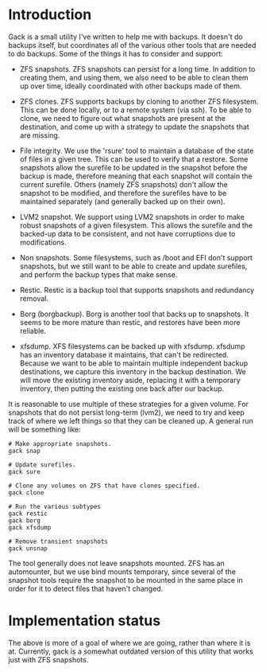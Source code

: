 # Introduction

Gack is a small utility I've written to help me with backups.  It
doesn't do backups itself, but coordinates all of the various other
tools that are needed to do backups.  Some of the things it has to
consider and support:

  - ZFS snapshots.  ZFS snapshots can persist for a long time.  In
    addition to creating them, and using them, we also need to be able
    to clean them up over time, ideally coordinated with other backups
    made of them.

  - ZFS clones.  ZFS supports backups by cloning to another ZFS
    filesystem.  This can be done locally, or to a remote system (via
    ssh).  To be able to clone, we need to figure out what snapshots
    are present at the destination, and come up with a strategy to
    update the snapshots that are missing.

  - File integrity.  We use the 'rsure' tool to maintain a database of
    the state of files in a given tree.  This can be used to verify
    that a restore.  Some snapshots allow the surefile to be updated
    in the snapshot before the backup is made, therefore meaning that
    each snapshot will contain the current surefile.  Others (namely
    ZFS snapshots) don't allow the snapshot to be modified, and
    therefore the surefiles have to be maintained separately (and
    generally backed up on their own).

  - LVM2 snapshot.  We support using LVM2 snapshots in order to make
    robust snapshots of a given filesystem.  This allows the surefile
    and the backed-up data to be consistent, and not have corruptions
    due to modifications.

  - Non snapshots.  Some filesystems, such as /boot and EFI don't
    support snapshots, but we still want to be able to create and
    update surefiles, and perform the backup types that make sense.

  - Restic.  Restic is a backup tool that supports snapshots and
    redundancy removal.

  - Borg (borgbackup).  Borg is another tool that backs up to
    snapshots.  It seems to be more mature than restic, and restores
    have been more reliable.

  - xfsdump.  XFS filesystems can be backed up with xfsdump.  xfsdump
    has an inventory database it maintains, that can't be redirected.
    Because we want to be able to maintain multiple independent backup
    destinations, we capture this inventory in the backup destination.
    We will move the existing inventory aside, replacing it with a
    temporary inventory, then putting the existing one back after our
    backup.

It is reasonable to use multiple of these strategies for a given
volume.  For snapshots that do not persist long-term (lvm2), we need
to try and keep track of where we left things so that they can be
cleaned up.  A general run will be something like:

```
# Make appropriate snapshots.
gack snap

# Update surefiles.
gack sure

# Clone any volumes on ZFS that have clones specified.
gack clone

# Run the various subtypes
gack restic
gack borg
gack xfsdump

# Remove transient snapshots
gack unsnap
```

The tool generally does not leave snapshots mounted.  ZFS has an
automounter, but we use bind mounts temporary, since several of the
snapshot tools require the snapshot to be mounted in the same place in
order for it to detect files that haven't changed.

# Implementation status

The above is more of a goal of where we are going, rather than where
it is at.  Currently, gack is a somewhat outdated version of this
utility that works just with ZFS snapshots.
